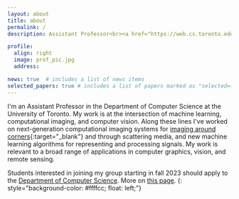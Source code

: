 ```yaml
---
layout: about
title: about
permalink: /
description: Assistant Professor<br><a href="https://web.cs.toronto.edu/">Department of Computer Science</a><br><a href="https://www.utoronto.ca/">University of Toronto</a> 

profile:
  align: right 
  image: prof_pic.jpg
  address:

news: true  # includes a list of news items
selected_papers: true # includes a list of papers marked as "selected={true}"
---
```


I'm an Assistant Professor in the Department of Computer Science at the University of Toronto. My work is at the intersection of machine learning, computational imaging, and computer vision. Along these lines I've worked on next-generation computational imaging systems for [imaging around corners](http://go.ted.com/davidlindell/){:target="_blank"} and through scattering media, and new machine learning algorithms for representing and processing signals. My work is relevant to a broad range of applications in computer graphics, vision, and remote sensing. 

Students interested in joining my group starting in fall 2023 should apply to the [Department of Computer Science](https://web.cs.toronto.edu/graduate/prospective). More on [this page](/joining).
{: style="background-color: #ffffcc; float: left;"}
